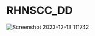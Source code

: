# RHNSCC_DD
![Screenshot 2023-12-13 111742](https://github.com/RayHelyar/RHNSCC_DD/assets/153661461/ac5306f7-22c6-4457-9df2-b7f909411197)

